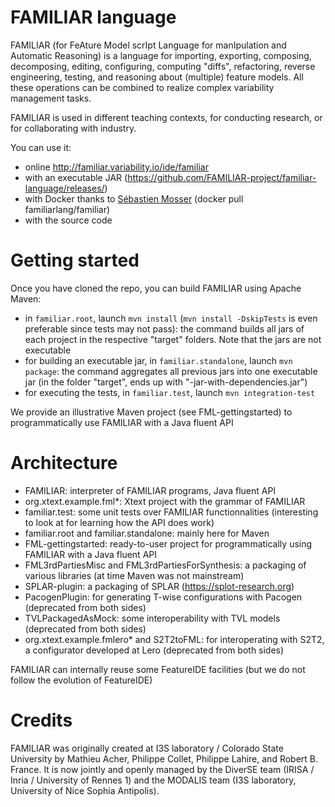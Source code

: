 FAMILIAR language
=================

FAMILIAR (for FeAture Model scrIpt Language for manIpulation and Automatic Reasoning) is a language for importing, exporting, composing, decomposing, editing, configuring, computing "diffs", refactoring, reverse engineering, testing, and reasoning about (multiple) feature models. All these operations can be combined to realize complex variability management tasks.

FAMILIAR is used in different teaching contexts, for conducting research, or for collaborating with industry. 

You can use it:
 * online http://familiar.variability.io/ide/familiar
 * with an executable JAR (https://github.com/FAMILIAR-project/familiar-language/releases/) 
 * with Docker thanks to [Sébastien Mosser](https://github.com/mosser) (docker pull familiarlang/familiar) 
 * with the source code 

# Getting started 

Once you have cloned the repo, you can build FAMILIAR using Apache Maven:  
 * in ``familiar.root``, launch ```mvn install``` (```mvn install -DskipTests``` is even preferable since tests may not pass): the command builds all jars of each project in the respective "target" folders. Note that the jars are not executable
 * for building an executable jar, in ``familiar.standalone``, launch ```mvn package```: the command aggregates all previous jars into one executable jar (in the folder "target", ends up with "-jar-with-dependencies.jar")
 * for executing the tests, in ``familiar.test``, launch ```mvn integration-test``` 
 
We provide an illustrative Maven project (see FML-gettingstarted) to programmatically use FAMILIAR with a Java fluent API

# Architecture 

 * FAMILIAR: interpreter of FAMILIAR programs, Java fluent API
 * org.xtext.example.fml*: Xtext project with the grammar of FAMILIAR 
 * familiar.test: some unit tests over FAMILIAR functionnalities (interesting to look at for learning how the API does work) 
 * familiar.root and familiar.standalone: mainly here for Maven 
 * FML-gettingstarted: ready-to-user project for programmatically using FAMILIAR with a Java fluent API
 * FML3rdPartiesMisc and FML3rdPartiesForSynthesis: a packaging of various libraries (at time Maven was not mainstream) 
 * SPLAR-plugin: a packaging of SPLAR (https://splot-research.org) 
 * PacogenPlugin: for generating T-wise configurations with Pacogen (deprecated from both sides)
 * TVLPackagedAsMock: some interoperability with TVL models (deprecated from both sides)
 * org.xtext.example.fmlero* and S2T2toFML: for interoperating with S2T2, a configurator developed at Lero (deprecated from both sides) 

FAMILIAR can internally reuse some FeatureIDE facilities (but we do not follow the evolution of FeatureIDE) 


# Credits 

FAMILIAR was originally created at I3S laboratory / Colorado State University by Mathieu Acher, Philippe Collet, Philippe Lahire, and Robert B. France. It is now jointly and openly managed by the DiverSE team (IRISA / Inria / University of Rennes 1) and the MODALIS team (I3S laboratory, University of Nice Sophia Antipolis). 
